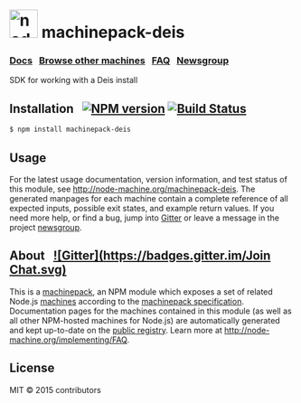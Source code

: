 <h1>
  <a href="http://node-machine.org" title="Node-Machine public registry"><img alt="node-machine logo" title="Node-Machine Project" src="http://node-machine.org/images/machine-anthropomorph-for-white-bg.png" width="50" /></a>
  machinepack-deis
</h1>

### [Docs](http://node-machine.org/machinepack-deis) &nbsp; [Browse other machines](http://node-machine.org/machinepacks) &nbsp;  [FAQ](http://node-machine.org/implementing/FAQ)  &nbsp;  [Newsgroup](https://groups.google.com/forum/?hl=en#!forum/node-machine)

SDK for working with a Deis install


## Installation &nbsp; [![NPM version](https://badge.fury.io/js/machinepack-deis.svg)](http://badge.fury.io/js/machinepack-deis) [![Build Status](https://travis-ci.org/particlebanana/machinepack-deis.png?branch=master)](https://travis-ci.org/particlebanana/machinepack-deis)

```sh
$ npm install machinepack-deis
```

## Usage

For the latest usage documentation, version information, and test status of this module, see <a href="http://node-machine.org/machinepack-deis" title="SDK for working with a Deis install (for node.js)">http://node-machine.org/machinepack-deis</a>.  The generated manpages for each machine contain a complete reference of all expected inputs, possible exit states, and example return values.  If you need more help, or find a bug, jump into [Gitter](https://gitter.im/node-machine/general) or leave a message in the project [newsgroup](https://groups.google.com/forum/?hl=en#!forum/node-machine).

## About  &nbsp; [![Gitter](https://badges.gitter.im/Join Chat.svg)](https://gitter.im/node-machine/general?utm_source=badge&utm_medium=badge&utm_campaign=pr-badge&utm_content=badge)

This is a [machinepack](http://node-machine.org/machinepacks), an NPM module which exposes a set of related Node.js [machines](http://node-machine.org/spec/machine) according to the [machinepack specification](http://node-machine.org/spec/machinepack).
Documentation pages for the machines contained in this module (as well as all other NPM-hosted machines for Node.js) are automatically generated and kept up-to-date on the <a href="http://node-machine.org" title="Public machine registry for Node.js">public registry</a>.
Learn more at <a href="http://node-machine.org/implementing/FAQ" title="Machine Project FAQ (for implementors)">http://node-machine.org/implementing/FAQ</a>.

## License

MIT &copy; 2015 contributors

